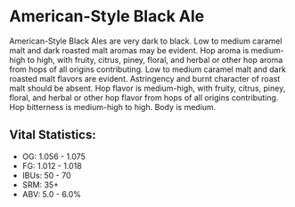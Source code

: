 # American-Style Black Ale

American-Style Black Ales are very dark to black. Low to medium caramel malt and dark roasted malt aromas may be evident. Hop aroma is medium-high to high, with fruity, citrus, piney, floral, and herbal or other hop aroma from hops of all origins contributing. Low to medium caramel malt and dark roasted malt flavors are evident. Astringency and burnt character of roast malt should be absent. Hop flavor is medium-high, with fruity, citrus, piney, floral, and herbal or other hop flavor from hops of all origins contributing. Hop bitterness is medium-high to high. Body is medium.

## Vital Statistics:

- OG: 1.056 - 1.075
- FG: 1.012 - 1.018
- IBUs: 50 - 70
- SRM: 35+
- ABV: 5.0 - 6.0% 